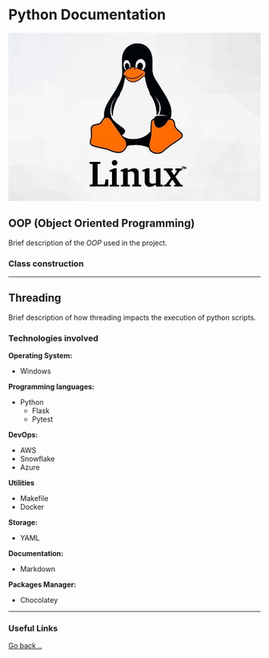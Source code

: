 # Python Documentation

![Python Logo](../img/linux.jpg)

## OOP (Object Oriented Programming)

Brief description of the *OOP* used in the project.

### Class construction

---

## Threading

Brief description of how threading impacts the execution of python scripts.

### Technologies involved

**Operating System:**
- Windows

**Programming languages:**
- Python
  - Flask
  - Pytest

**DevOps:**
- AWS
- Snowflake
- Azure

**Utilities**
- Makefile
- Docker

**Storage:**
- YAML

**Documentation:**
- Markdown

**Packages Manager:**
- Chocolatey


---

### Useful Links

[Go back ..](../README.md)

